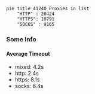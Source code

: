 
```mermaid
pie title 41240 Proxies in list
    "HTTP" : 28424
    "HTTPS": 10791
    "SOCKS" : 9165
```

### Some Info
#### Average Timeout

- mixed: 4.2s
- http: 2.4s
- https: 8.1s
- socks: 6.4s